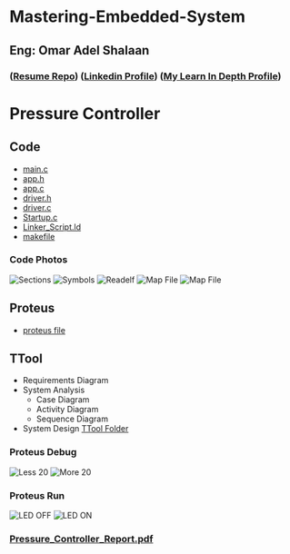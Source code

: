 # Mastering-Embedded-System

## Eng: Omar Adel Shalaan

### ([Resume Repo](https://github.com/OmarAdelShalaan/My-Resume#projects)) ([Linkedin Profile](https://www.linkedin.com/in/omar-adel-shalaan-67aaa714b/)) ([My Learn In Depth Profile](https://www.learn-in-depth.com/online-diploma/omaradelshalaan%40gmail.com))


# Pressure Controller
	
## Code
- [main.c](./Code/main.c)
- [app.h](./Code/app.h)
- [app.c](./Code/app.c)
- [driver.h](./Code/driver.h)
- [driver.c](./Code/driver.c)
- [Startup.c](./Code/Startup.c)
- [Linker_Script.ld](./Code/Linker_Script.ld)
- [makefile](./Code/makefile)
	
### Code Photos
![Sections](./Code/photo/sections.jpg)
![Symbols](./Code/photo/symbols.jpg)
![Readelf](./Code/photo/readelf.jpg)
![Map File](./Code/photo/map_1.jpg)
![Map File](./Code/photo/map_2.jpg)

## Proteus
- [proteus file](./proteus/proteus)

## TTool
- Requirements Diagram
- System Analysis
	- Case Diagram
	- Activity Diagram
	- Sequence Diagram
- System Design
[TTool Folder](./TTool)

### Proteus Debug
![Less 20](./proteus/photos_debug/less_20.jpg)
![More 20](./proteus/photos_debug/more_20.jpg)
### Proteus Run
![LED OFF](./proteus/photos_run/led_off.jpg)
![LED ON](./proteus/photos_run/led_on.jpg)

### [Pressure_Controller_Report.pdf](./Pressure_Controller_Report.pdf)